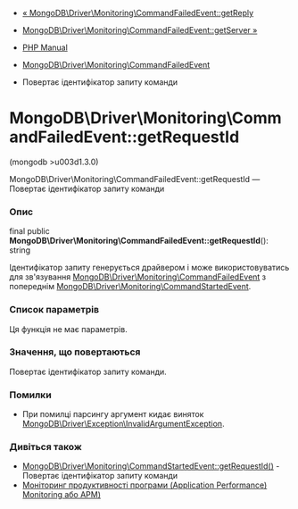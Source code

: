 - [«
MongoDB\Driver\Monitoring\CommandFailedEvent::getReply](mongodb-driver-monitoring-commandfailedevent.getreply.md)
- [MongoDB\Driver\Monitoring\CommandFailedEvent::getServer
»](mongodb-driver-monitoring-commandfailedevent.getserver.md)

- [PHP Manual](index.md)
- [MongoDB\Driver\Monitoring\CommandFailedEvent](class.mongodb-driver-monitoring-commandfailedevent.md)
- Повертає ідентифікатор запиту команди

# MongoDB\Driver\Monitoring\CommandFailedEvent::getRequestId

(mongodb \>u003d1.3.0)

MongoDB\Driver\Monitoring\CommandFailedEvent::getRequestId — Повертає
ідентифікатор запиту команди

### Опис

final public
**MongoDB\Driver\Monitoring\CommandFailedEvent::getRequestId**(): string

Ідентифікатор запиту генерується драйвером і може використовуватись для
зв'язування
[MongoDB\Driver\Monitoring\CommandFailedEvent](class.mongodb-driver-monitoring-commandfailedevent.md)
з попереднім
[MongoDB\Driver\Monitoring\CommandStartedEvent](class.mongodb-driver-monitoring-commandstartedevent.md).

### Список параметрів

Ця функція не має параметрів.

### Значення, що повертаються

Повертає ідентифікатор запиту команди.

### Помилки

- При помилці парсингу аргумент кидає виняток
[MongoDB\Driver\Exception\InvalidArgumentException](class.mongodb-driver-exception-invalidargumentexception.md).

### Дивіться також

- [MongoDB\Driver\Monitoring\CommandStartedEvent::getRequestId()](mongodb-driver-monitoring-commandstartedevent.getrequestid.md) -
Повертає ідентифікатор запиту команди
- [Моніторинг продуктивності програми (Application Performance)
Monitoring або APM)](mongodb.tutorial.apm.md)
